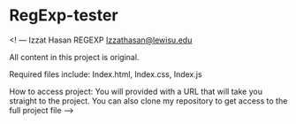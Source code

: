 # RegExp-tester

<! ––
Izzat Hasan
REGEXP
Izzathasan@lewisu.edu

All content in this project is original.

Required files include:
Index.html,
Index.css,
Index.js

How to access project:
You will provided with a URL that will take you straight to the project.
You can also clone my repository to get access to the full project file
––>
